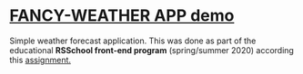 # [FANCY-WEATHER APP demo](https://fancy-weather-lenazamnius.netlify.app)

Simple weather forecast application.
This was done as part of the educational **RSSchool front-end program** (spring/summer 2020) according this [assignment.](https://github.com/rolling-scopes-school/tasks/blob/master/tasks/fancy-weather.md)


